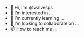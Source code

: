 - 👋 Hi, I’m @walvesps
- 👀 I’m interested in ...
- 🌱 I’m currently learning ...
- 💞️ I’m looking to collaborate on ...
- 📫 How to reach me ...

<!---
walvesps/walvesps is a ✨ special ✨ repository because its `README.md` (this file) appears on your GitHub profile.
You can click the Preview link to take a look at your changes.
--->
